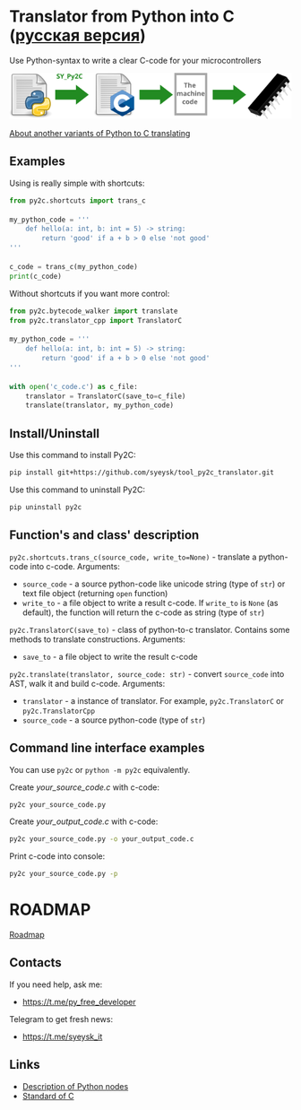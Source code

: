 # Translator from Python into C ([русская версия](README.ru.md))

Use Python-syntax to write a clear C-code for your microcontrollers

![](doc/this-py2c-translator.png)

[About another variants of Python to C translating](docs/another_transloters.md)

## Examples

Using is really simple with shortcuts:

```python
from py2c.shortcuts import trans_c

my_python_code = '''
    def hello(a: int, b: int = 5) -> string:
        return 'good' if a + b > 0 else 'not good'
'''

c_code = trans_c(my_python_code)
print(c_code)
```

Without shortcuts if you want more control:

```python
from py2c.bytecode_walker import translate
from py2c.translator_cpp import TranslatorC

my_python_code = '''
    def hello(a: int, b: int = 5) -> string:
        return 'good' if a + b > 0 else 'not good'
'''

with open('c_code.c') as c_file:
    translator = TranslatorC(save_to=c_file)
    translate(translator, my_python_code)
```

## Install/Uninstall

Use this command to install Py2C:
```bash
pip install git+https://github.com/syeysk/tool_py2c_translator.git
```

Use this command to uninstall Py2C:
```bash
pip uninstall py2c
```

## Function's and class' description

`py2c.shortcuts.trans_c(source_code, write_to=None)` - translate a python-code into c-code. Arguments:
- `source_code` - a source python-code like unicode string (type of `str`) or text file object (returning `open` function)
- `write_to` - a file object to write a result c-code. If `write_to` is `None` (as default), the function will return the c-code as string (type of `str`)

`py2c.TranslatorC(save_to)` - class of python-to-c translator. Contains some methods to translate constructions. Arguments:
- `save_to` - a file object to write the result c-code

`py2c.translate(translator, source_code: str)` - convert `source_code` into AST, walk it and build c-code. Arguments:
- `translator` - a instance of translator. For example, `py2c.TranslatorC` or `py2c.TranslatorCpp`
- `source_code` - a source python-code (type of `str`)

## Command line interface examples

You can use `py2c` or `python -m py2c` equivalently.

Create *your_source_code.c* with c-code:
```bash
py2c your_source_code.py
```

Create *your_output_code.c* with c-code:
```bash
py2c your_source_code.py -o your_output_code.c
```

Print c-code into console:
```bash
py2c your_source_code.py -p
```

# ROADMAP

[Roadmap](ROADMAP.md)

## Contacts

If you need help, ask me:
- https://t.me/py_free_developer

Telegram to get fresh news:
- https://t.me/syeysk_it

## Links

- [Description of Python nodes](https://greentreesnakes.readthedocs.io/en/latest/nodes.html)
- [Standard of C](http://www.open-std.org/jtc1/sc22/wg14/)
